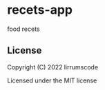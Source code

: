 # recets-app

food recets

## License

Copyright (C) 2022  lirrumscode

Licensed under the MIT license
